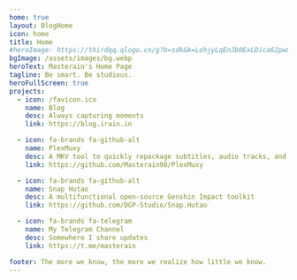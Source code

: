 ```yaml
---
home: true
layout: BlogHome
icon: home
title: Home
#heroImage: https://thirdqq.qlogo.cn/g?b=sdk&k=LohjyLqEnJb0ExLDica62pw&s=5&t=1513122185
bgImage: /assets/images/bg.webp
heroText: Masterain's Home Page
tagline: Be smart. Be studious.
heroFullScreen: true
projects:
  - icon: /favicon.ico
    name: Blog
    desc: Always capturing moments
    link: https://blog.irain.in  

  - icon: fa-brands fa-github-alt
    name: PlexMuxy
    desc: A MKV tool to quickly repackage subtitles, audio tracks, and fonts to adapt to the features of Plex Meadia Server
    link: https://github.com/Masterain98/PlexMuxy

  - icon: fa-brands fa-github-alt
    name: Snap Hutao
    desc: A multifunctional open-source Genshin Impact toolkit
    link: https://github.com/DGP-Studio/Snap.Hutao

  - icon: fa-brands fa-telegram
    name: My Telegram Channel
    desc: Somewhere I share updates
    link: https://t.me/masterain

footer: The more we know, the more we realize how little we know.
---
```


